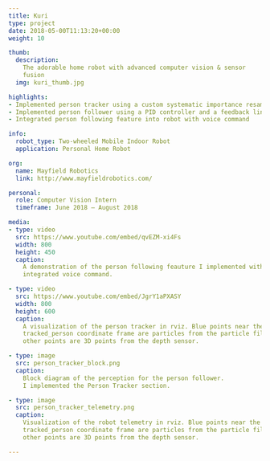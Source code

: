 ```yaml
---
title: Kuri
type: project
date: 2018-05-00T11:13:20+00:00
weight: 10

thumb:
  description: 
    The adorable home robot with advanced computer vision & sensor
    fusion
  img: kuri_thumb.jpg

highlights:
- Implemented person tracker using a custom systematic importance resampling particle filter to fuse point clouds from depth sensor with visual bounding boxes from MobileNet object detector  
- Implemented person follower using a PID controller and a feedback linearization approach
- Integrated person following feature into robot with voice command

info:
  robot_type: Two-wheeled Mobile Indoor Robot
  application: Personal Home Robot

org:
  name: Mayfield Robotics
  link: http://www.mayfieldrobotics.com/

personal:
  role: Computer Vision Intern
  timeframe: June 2018 – August 2018

media:
- type: video
  src: https://www.youtube.com/embed/qvEZM-xi4Fs
  width: 800
  height: 450
  caption: 
    A demonstration of the person following feauture I implemented with an 
    integrated voice command.

- type: video 
  src: https://www.youtube.com/embed/JgrY1aPXASY
  width: 800
  height: 600
  caption:
    A visualization of the person tracker in rviz. Blue points near the
    tracked_person coordinate frame are particles from the particle filter;
    other points are 3D points from the depth sensor.

- type: image
  src: person_tracker_block.png
  caption: 
    Block diagram of the perception for the person follower.
    I implemented the Person Tracker section.

- type: image 
  src: person_tracker_telemetry.png
  caption: 
    Visualization of the robot telemetry in rviz. Blue points near the
    tracked_person coordinate frame are particles from the particle filter;
    other points are 3D points from the depth sensor.

---
```

